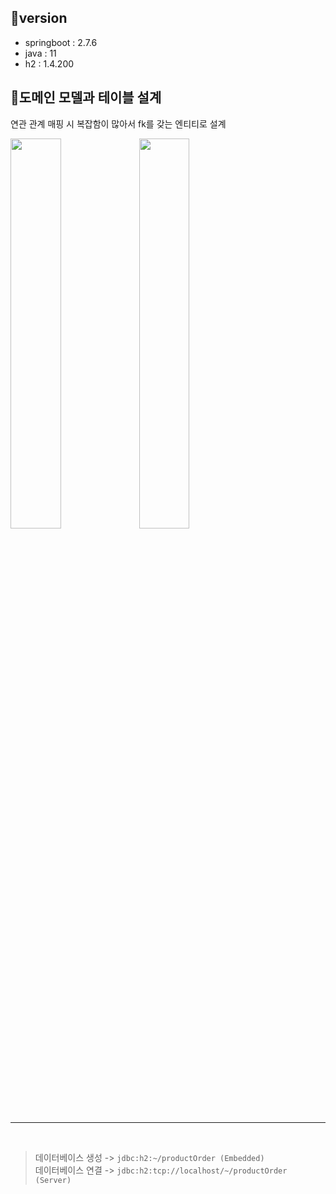 ## 🍟version

- springboot : 2.7.6
- java : 11
-  h2 : 1.4.200

## 🥨도메인 모델과 테이블 설계

연관 관계 매핑 시 복잡함이 많아서 fk를 갖는 엔티티로 설계 
<p>
<img src ="https://user-images.githubusercontent.com/89854207/206654236-5d763ce7-200e-4cf2-8f9d-7ae3fcb84210.jpg" width=40%> 
<img src ="https://user-images.githubusercontent.com/89854207/206831807-3462c017-5b84-4985-a06c-75cc29e0b52c.jpg" width=40%> </p>


---

<br> 

 > 데이터베이스 생성 -> `jdbc:h2:~/productOrder (Embedded)`  <br>
 > 데이터베이스 연결 -> `jdbc:h2:tcp://localhost/~/productOrder (Server)`


